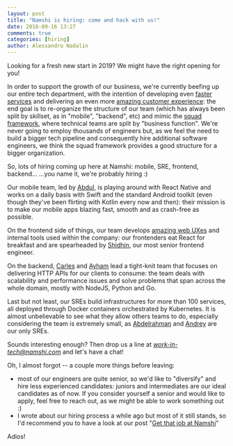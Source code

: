 ```yaml
---
layout: post
title: "Namshi is hiring: come and hack with us!"
date: 2018-09-16 13:27
comments: true
categories: [hiring]
author: Alessandro Nadalin
---
```


Looking for a fresh new start in 2019? We might have
the right opening for you!

<!-- more -->

In order to support the growth of our business, we're currently
beefing up our entire tech department, with the intention of
developing even [faster services](/blog/2017/05/28/rewriting-the-catalog-api/)
and delivering an even more [amazing customer experience](http://tech.namshi.io/blog/2018/08/16/improve-our-exchange-process/):
the end goal is to re-organize the structure of our team
(which has always been split by skillset, as in "mobile", "backend", etc)
and mimic the [squad framework](https://labs.spotify.com/2014/03/27/spotify-engineering-culture-part-1/), where technical teams are split
by "business function".
We're never going to employ thousands
of engineers but, as we feel the need to build a bigger tech
pipeline and consequently hire additional software engineers,
we think the squad framework provides a good structure for
a bigger organization.

So, lots of hiring coming up here at Namshi: mobile, SRE, frontend, backend...   ...you name it, we're probably hiring :)

Our mobile team, led by [Abdul](https://www.linkedin.com/in/hannancs112/), is playing around with React Native
and works on a daily basis with Swift and the standard
Android toolkit (even though they've been flirting with
Kotlin every now and then): their mission is to make
our mobile apps blazing fast, smooth and as crash-free as possible.

On the frontend side of things, our team
develops [amazing web UXes](https://www.thinkwithgoogle.com/intl/en-145/which-brands-have-most-user-friendly-mobile-sites-united-arab-emirates-and-saudi-arabia/)
and internal tools used within the company: our frontenders
eat React for breakfast and are spearheaded by [Shidhin](https://www.linkedin.com/in/shidhincr), our
most senior frontend engineer.

On the backend, [Carles](https://www.linkedin.com/in/carlesi)
and [Ayham](https://www.linkedin.com/in/ayham-alzoubi-06516a52/)
lead a tight-knit team that focuses on delivering HTTP APIs for
our clients to consume: the team deals with scalability
and performance issues and solve problems that span across the
whole domain, mostly with NodeJS, Python and Go.

Last but not least, our SREs
build infrastructures for more than 100 services, all
deployed through Docker containers orchestrated by
Kubernetes. It is almost unbelievable to see what they
allow others teams to do, especially considering
the team is extremely small, as [Abdelrahman](/team/#Abdelrahman%20Shiddo) and
[Andrey](/team/#Andrey%20Komarov) are our only SREs.

Sounds interesting enough? Then drop us a line at *work-in-tech@namshi.com*
and let's have a chat!

Oh, I almost forgot -- a couple more things before leaving:

* most of our engineers are quite senior, so we'd like
to "diversify" and hire less experienced candidates:
juniors and intermediates are our ideal candidates as
of now. If you consider yourself a senior and would like
to apply, feel free to reach out, as we might be able to
work something out :)
* I wrote about our hiring process a while ago but most
of it still stands, so I'd recommend you to have a look at
our post "[Get that job at Namshi](/blog/2016/12/06/get-that-job-at-namshi/)"

Adios!
